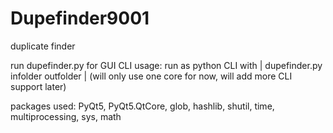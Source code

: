# Dupefinder9001
duplicate finder

run dupefinder.py for GUI
CLI usage: run as python CLI with | dupefinder.py infolder outfolder | (will only use one core for now, will add more CLI support later)

packages used: PyQt5, PyQt5.QtCore, glob, hashlib, shutil, time, multiprocessing, sys, math

